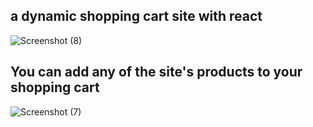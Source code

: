 <h2>a dynamic shopping cart site with react </h2>


![Screenshot (8)](https://github.com/parsa-farjoodi/shopping-cart/assets/154312561/8ec7d4b5-78f4-4e62-9ed0-2b72ffd3a965)

<h2>You can add any of the site's products to your shopping cart</h2>

![Screenshot (7)](https://github.com/parsa-farjoodi/shopping-cart/assets/154312561/67e9eba6-a3b3-4c4e-9b9e-2fca82ace215)
